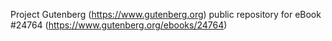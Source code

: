 Project Gutenberg (https://www.gutenberg.org) public repository for eBook #24764 (https://www.gutenberg.org/ebooks/24764)
